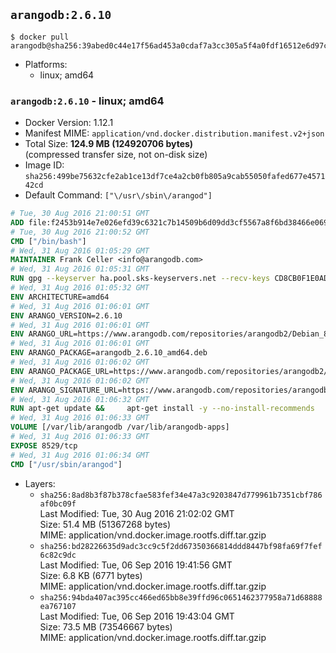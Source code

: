 ## `arangodb:2.6.10`

```console
$ docker pull arangodb@sha256:39abed0c44e17f56ad453a0cdaf7a3cc305a5f4a0fdf16512e6d97c4361db5d3
```

-	Platforms:
	-	linux; amd64

### `arangodb:2.6.10` - linux; amd64

-	Docker Version: 1.12.1
-	Manifest MIME: `application/vnd.docker.distribution.manifest.v2+json`
-	Total Size: **124.9 MB (124920706 bytes)**  
	(compressed transfer size, not on-disk size)
-	Image ID: `sha256:499be75632cfe2ab1ce13df7ce4a2cb0fb805a9cab55050fafed677e457142cd`
-	Default Command: `["\/usr\/sbin\/arangod"]`

```dockerfile
# Tue, 30 Aug 2016 21:00:51 GMT
ADD file:f2453b914e7e026efd39c6321c7b14509b6d09dd3cf5567a8f6bd38466e06954 in / 
# Tue, 30 Aug 2016 21:00:52 GMT
CMD ["/bin/bash"]
# Wed, 31 Aug 2016 01:05:29 GMT
MAINTAINER Frank Celler <info@arangodb.com>
# Wed, 31 Aug 2016 01:05:31 GMT
RUN gpg --keyserver ha.pool.sks-keyservers.net --recv-keys CD8CB0F1E0AD5B52E93F41E7EA93F5E56E751E9B
# Wed, 31 Aug 2016 01:05:32 GMT
ENV ARCHITECTURE=amd64
# Wed, 31 Aug 2016 01:06:01 GMT
ENV ARANGO_VERSION=2.6.10
# Wed, 31 Aug 2016 01:06:01 GMT
ENV ARANGO_URL=https://www.arangodb.com/repositories/arangodb2/Debian_8.0
# Wed, 31 Aug 2016 01:06:01 GMT
ENV ARANGO_PACKAGE=arangodb_2.6.10_amd64.deb
# Wed, 31 Aug 2016 01:06:02 GMT
ENV ARANGO_PACKAGE_URL=https://www.arangodb.com/repositories/arangodb2/Debian_8.0/amd64/arangodb_2.6.10_amd64.deb
# Wed, 31 Aug 2016 01:06:02 GMT
ENV ARANGO_SIGNATURE_URL=https://www.arangodb.com/repositories/arangodb2/Debian_8.0/amd64/arangodb_2.6.10_amd64.deb.asc
# Wed, 31 Aug 2016 01:06:32 GMT
RUN apt-get update &&     apt-get install -y --no-install-recommends         libgoogle-perftools4         ca-certificates         wget     &&     rm -rf /var/lib/apt/lists/* &&     wget ${ARANGO_SIGNATURE_URL} &&           wget ${ARANGO_PACKAGE_URL} &&             gpg --verify ${ARANGO_PACKAGE}.asc &&     dpkg -i ${ARANGO_PACKAGE} &&     sed -ri         -e 's!127\.0\.0\.1!0.0.0.0!g'         -e 's!^(file\s*=).*!\1 -!'         /etc/arangodb/arangod.conf     &&     apt-get purge -y --auto-remove ca-certificates wget &&     rm -f ${ARANGO_PACKAGE}*
# Wed, 31 Aug 2016 01:06:33 GMT
VOLUME [/var/lib/arangodb /var/lib/arangodb-apps]
# Wed, 31 Aug 2016 01:06:33 GMT
EXPOSE 8529/tcp
# Wed, 31 Aug 2016 01:06:34 GMT
CMD ["/usr/sbin/arangod"]
```

-	Layers:
	-	`sha256:8ad8b3f87b378cfae583fef34e47a3c9203847d779961b7351cbf786af0bc09f`  
		Last Modified: Tue, 30 Aug 2016 21:02:02 GMT  
		Size: 51.4 MB (51367268 bytes)  
		MIME: application/vnd.docker.image.rootfs.diff.tar.gzip
	-	`sha256:bd28226635d9adc3cc9c5f2dd67350366814ddd8447bf98fa69f7fef6c82c9dc`  
		Last Modified: Tue, 06 Sep 2016 19:41:56 GMT  
		Size: 6.8 KB (6771 bytes)  
		MIME: application/vnd.docker.image.rootfs.diff.tar.gzip
	-	`sha256:94bda407ac395cc466ed65bb8e39ffd96c0651462377958a71d68888ea767107`  
		Last Modified: Tue, 06 Sep 2016 19:43:04 GMT  
		Size: 73.5 MB (73546667 bytes)  
		MIME: application/vnd.docker.image.rootfs.diff.tar.gzip
